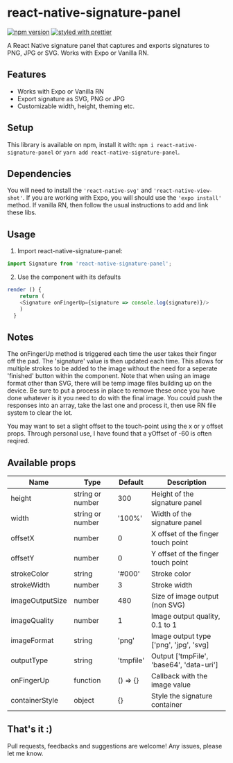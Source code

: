# react-native-signature-panel

[![npm version](https://badge.fury.io/js/react-native-signature-panel.svg)](https://badge.fury.io/js/react-native-signature-panel)
[![styled with prettier](https://img.shields.io/badge/styled_with-prettier-ff69b4.svg)](https://github.com/prettier/prettier)

A React Native signature panel that captures and exports signatures to PNG, JPG or SVG. Works with Expo or Vanilla RN.

## Features

- Works with Expo or Vanilla RN
- Export signature as SVG, PNG or JPG
- Customizable width, height, theming etc.

## Setup

This library is available on npm, install it with: `npm i react-native-signature-panel` or `yarn add react-native-signature-panel`.

## Dependencies

You will need to install the `'react-native-svg'` and `'react-native-view-shot'`. If you are working with Expo, you will should use the `'expo install'` method. If vanilla RN, then follow the usual instructions to add and link these libs. 

## Usage

1.  Import react-native-signature-panel:

```javascript
import Signature from 'react-native-signature-panel';
```

2.  Use the component with its defaults

```javascript
render () {
    return (
	<Signature onFingerUp={signature => console.log(signature)}/>
    )
  }
```

## Notes

The onFingerUp method is triggered each time the user takes their finger off the pad. The 'signature' value is then updated each time. This allows for multiple strokes to be added to the image without the need for a seperate 'finished' button within the component. Note that when using an image format other than SVG, there will be temp image files building up on the device. Be sure to put a process in place to remove these once you have done whatever is it you need to do with the final image. You could push the responses into an array, take the last one and process it, then use RN file system to clear the lot. 

You may want to set a slight offset to the touch-point using the x or y offset props. Through personal use, I have found that a yOffset of -60 is often reqired. 

## Available props

| Name                           | Type             | Default                 | Description                                                                                                                                |
| ------------------------------ | ---------------- | ----------------------- | ------------------------------------------------------------------------------------------------------------------------------------------ |
| height                         | string or number | 300                     | Height of the signature panel                                                                                                                       |
| width                          | string or number | '100%'                  | Width of the signature panel                                                                                                |
| offsetX                        | number           | 0                       | X offset of the finger touch point                                                                                                                      |
| offsetY                        | number           | 0                       | Y offset of the finger touch point                                                                                                                 |
| strokeColor                    | string           | '#000'                  | Stroke color                                                                                          |
| strokeWidth                    | number           | 3                       | Stroke width                                                                                                                  |
| imageOutputSize                | number           | 480                     | Size of image output (non SVG)                                                                                                                    |
| imageQuality                   | number           | 1                       | Image output quality, 0.1 to 1                                                                                           |
| imageFormat                    | string           | 'png'                   | Image output type ['png', 'jpg', 'svg]                                                                                                                    |
| outputType                     | string           | 'tmpfile'               | Output ['tmpFile', 'base64', 'data-uri']                                                                                                                 |
| onFingerUp                     | function         | () => {}                | Callback with the image value                                                                                        |
| containerStyle                 | object           | {}                      | Style the signature container     

## That's it :)

Pull requests, feedbacks and suggestions are welcome! Any issues, please let me know. 
